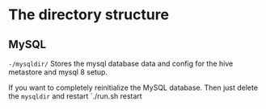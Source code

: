 # The directory structure

## MySQL
`-/mysqldir/` Stores the mysql database data and config for the hive metastore and mysql 8 setup.

If you want to completely reinitialize the MySQL database. Then just delete the `mysqldir` and restart `./run.sh restart
